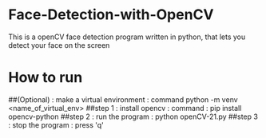 # Face-Detection-with-OpenCV
This is a openCV face detection program written in python, that lets you detect your face on the screen

# How to run
##(Optional) : make a virtual environment : command python -m venv <name_of_virtual_env>
##step 1 : install opencv : command : pip install opencv-python
##step 2 : run the program : python openCV-21.py
##step 3 : stop the program : press 'q'
